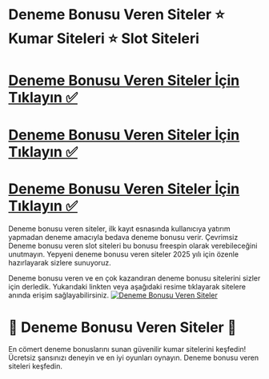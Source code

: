 # Deneme Bonusu Veren Siteler ⭐ Kumar Siteleri ⭐ Slot Siteleri
# <a href="">Deneme Bonusu Veren Siteler İçin Tıklayın ✅</a>
# <a href="">Deneme Bonusu Veren Siteler İçin Tıklayın ✅</a>
# <a href="">Deneme Bonusu Veren Siteler İçin Tıklayın ✅</a>

Deneme bonusu veren siteler, ilk kayıt esnasında kullanıcıya yatırım yapmadan deneme amacıyla bedava deneme bonusu verir. Çevrimsiz Deneme bonusu veren slot siteleri bu bonusu freespin olarak verebileceğini unutmayın. Yepyeni deneme bonusu veren siteler 2025 yılı için özenle hazırlayarak sizlere sunuyoruz.

Deneme bonusu veren ve en çok kazandıran deneme bonusu sitelerini sizler için derledik. Yukarıdaki linkten veya aşağıdaki resime tıklayarak sitelere anında erişim sağlayabilirsiniz.
<a href="" title="Deneme Bonusu Veren Siteler">
    <img src="https://i.imgur.com/qYch8S6.jpeg" alt="Deneme Bonusu Veren Siteler" style="max-width: 100%;">
</a>

# 🌟 Deneme Bonusu Veren Siteler 🌟
En cömert deneme bonuslarını sunan güvenilir kumar sitelerini keşfedin! Ücretsiz şansınızı deneyin ve en iyi oyunları oynayın. Deneme bonusu veren siteleri keşfedin.

